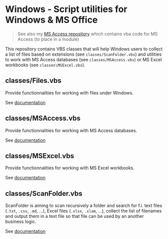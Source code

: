 # Windows - Script utilities for Windows & MS Office

> See also my [MS Access repository](https://github.com/cavo789/ms_access) which contains vba code for MS Access (to place in a module)

This repository contains VBS classes that will help Windows users to collect a list of files based on extensions (see `classes/ScanFolder.vbs`) and utilities to work with MS Access databases (see `classes/MSAccess.vbs`) or MS Excel workbooks (see `classes\MSExcel.vbs`).

## classes/Files.vbs

Provide functionnalities for working with files under Windows.

See [documentation](src/classes/files.md)

## classes/MSAccess.vbs

Provide functionnalities for working with MS Access databases.

See [documentation](src/classes/msaccess.md)

## classes/MSExcel.vbs

Provide functionnalities for working with MS Excel workbooks.

See [documentation](src/classes/msexcel.md)

## classes/ScanFolder.vbs

ScanFolder is aiming to scan recursively a folder and search for f.i. text files (`.txt`, `.csv`, `.md`, ...), Excel files (`.xlsx`, `.xlam`, ...), collect the list of filenames and output them in a text file so that file can be used by an another business logic.

See [documentation](src/classes/scanfolder.md)
